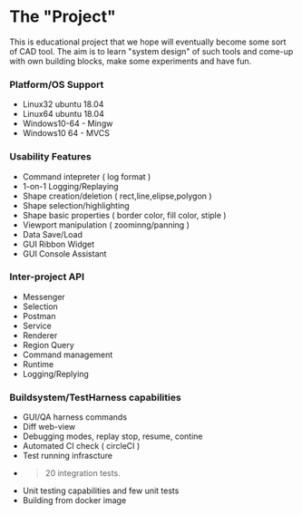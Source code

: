 # The "Project"
This is educational project that we hope will eventually become some sort of CAD tool.
The aim is to learn "system design" of such tools and come-up with own building blocks,
make some experiments and have fun.

### Platform/OS Support
* Linux32 ubuntu 18.04
* Linux64 ubuntu 18.04
* Windows10-64 - Mingw 
* Windows10 64 - MVCS 

### Usability Features
* Command intepreter ( log format )
* 1-on-1 Logging/Replaying 
* Shape creation/deletion ( rect,line,elipse,polygon )
* Shape selection/highlighting
* Shape basic properties ( border color, fill color, stiple )
* Viewport manipulation ( zoominng/panning )
* Data Save/Load
* GUI Ribbon Widget 
* GUI Console Assistant

### Inter-project API 
* Messenger
* Selection
* Postman
* Service
* Renderer
* Region Query
* Command management
* Runtime
* Logging/Replying

### Buildsystem/TestHarness capabilities 
* GUI/QA harness commands
* Diff web-view
* Debugging modes, replay stop, resume, contine
* Automated CI check ( circleCI )
* Test running infrascture
* > 20 integration tests.
* Unit testing capabilities and few unit tests
* Building from docker image 


